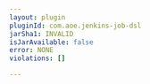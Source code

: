 ```yaml
---
layout: plugin
pluginId: com.aoe.jenkins-job-dsl
jarSha1: INVALID
isJarAvailable: false
error: NONE
violations: []

---
```

